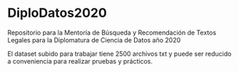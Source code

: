 # DiploDatos2020
Repositorio para la Mentoría de Búsqueda y Recomendación de Textos Legales para la Diplomatura de Ciencia de Datos año 2020

El dataset subido para trabajar tiene 2500 archivos txt y puede ser reducido a conveniencia para realizar pruebas y prácticos.

